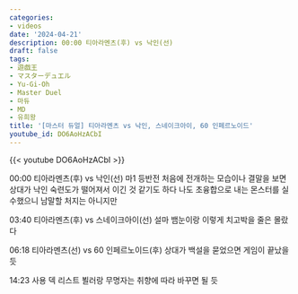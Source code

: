 ```yaml
---
categories:
- videos
date: '2024-04-21'
description: 00:00 티아라멘츠(후) vs 낙인(선)
draft: false
tags:
- 遊戯王
- マスターデュエル
- Yu-Gi-Oh
- Master Duel
- 마듀
- MD
- 유희왕
title: '[마스터 듀얼] 티아라멘츠 vs 낙인, 스네이크아이, 60 인페르노이드'
youtube_id: DO6AoHzACbI
---
```



{{< youtube DO6AoHzACbI >}}

00:00 티아라멘츠(후) vs 낙인(선)
마1 등반전
처음에 전개하는 모습이나 결말을 보면 상대가 낙인 숙련도가 떨어져서 이긴 것 같기도 하다
나도 초융합으로 내는 몬스터를 실수했으니 남말할 처지는 아니지만

03:40 티아라멘츠(후) vs 스네이크아이(선)
설마 뱀눈이랑 이렇게 치고박을 줄은 몰랐다

06:18 티아라멘츠(선) vs 60 인페르노이드(후)
상대가 백설을 묻었으면 게임이 끝났을 듯

14:23 사용 덱 리스트
뵐러랑 무명자는 취향에 따라 바꾸면 될 듯